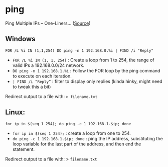 # ping

Ping Multiple IPs – One-Liners… ([Source](https://smallbusiness.chron.com/ping-ip-addresses-lan-68381.html))

## Windows

```
FOR /L %i IN (1,1,254) DO ping -n 1 192.168.0.%i | FIND /i "Reply"
```
- `FOR /L %i IN (1, 1, 254)` : Create a loop from 1 to 254, the range of valid IPs a 192.168.0.0/24 network.
- `DO ping -n 1 192.168.1.%i` : Follow the FOR loop by the ping command to execute on each iteration.
- `| FIND /i “Reply”` : filter to display only replies (kinda hinky, might need to tweak this a bit)

Redirect output to a file with: `> filename.txt`

## Linux:

```
for ip in $(seq 1 254); do ping -c 1 192.168.1.$ip; done
```
- `for ip in $(seq 1 254);` : create a loop from one to 254.
- `do ping -c 1 192.168.1.$ip; done` : ping the IP address, substituting the loop variable for the last part of the address, and then end the statement.

Redirect output to a file with: > `filename.txt`

